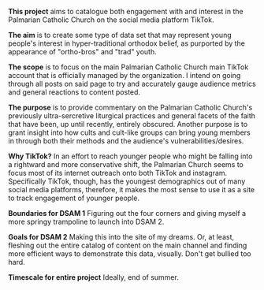 **This project** aims to catalogue both engagement with and interest in the Palmarian Catholic Church on the social media platform TikTok.

**The aim** is to create some type of data set that may represent young people's interest in hyper-traditional orthodox belief, as purported by the appearance of "ortho-bros" and "trad" youth.

**The scope** is to focus on the main Palmarian Catholic Church main TikTok account that is officially managed by the organization. I intend on going through all posts on said page to try and accurately gauge audience metrics and general reactions to content posted.

**The purpose** is to provide commentary on the Palmarian Catholic Church's previously ultra-sercretive liturgical practices and general facets of the faith that have been, up until recently, entirely obscured. Another purpose is to grant insight into how cults and cult-like groups can bring young members in through both their methods and the audience's vulnerabilities/desires.

**Why TikTok?** In an effort to reach younger people who might be falling into a rightward and more conservative shift, the Palmarian Church seems to focus most of its internet outreach onto both TikTok and instagram. Specifically TikTok, though, has the youngest demographics out of many social media platforms, therefore, it makes the most sense to use it as a site to track engagement of younger people.

**Boundaries for DSAM 1** Figuring out the four corners and giving myself a more springy trampoline to launch into DSAM 2. 

**Goals for DSAM 2** Making this into the site of my dreams. Or, at least, fleshing out the entire catalog of content on the main channel and finding more efficient ways to demonstrate this data, visually. Don't get bullied too hard.

**Timescale for entire project** Ideally, end of summer.
